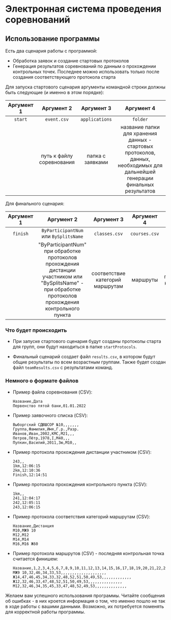 # Электронная система проведения соревнований

## Использование программы

Есть два сценария работы с программой:
* Обработка заявок и создание стартовых протоколов
* Генерация результатов соревнований по данным о прохождении контрольных точек. Последнее можно использовать только после
  создания соответствующего протокола старта

Для запуска стартового сценария аргументы командной строки должны быть следующие (и именно в этом порядке):

| Аргумент 1      | Аргумент 2 |Аргумент 3 |Аргумент 4 |
| :-----------: | :-----------: |:-----------: | :-----------: |
|  `start`      | `event.csv` |`applications` |`folder` |
|        | путь к файлу соревнования |папка с заявками | название папки для хранения данных - стартовых протоколов, данных, необходимых для дальнейшей генерации финальных результатов |

Для финального сценария:

| Аргумент 1  |Аргумент 2| Аргумент 3 |Аргумент 4 |Аргумент 5 | Аргумент 6 |
| :-----------: | :-----------: |:-----------: | :-----------: | :-----------: | :-----------: |
|  `finish`      | `ByParticipantNum` или `BySplitsName` |`classes.csv` |`courses.csv` |`splits.csv` | `folder` | 
|        | "ByParticipantNum" при обработке протоколов прохождения дистанции участником или "BySplitsName" - при обработке протоколов прохождения контрольного пункта |соответствие категорий маршрутам |маршруты | данные прохождения контрольных точек | директория из предыдущего запуска программы (вы же не забыли его сделать?)|

### Что будет происходить

* При запуске стартового сценария будут созданы протоколы старта для групп, они будут находиться в папке `startProtocols`.

* Финальный сценарий создает файл `results.csv`, в котором будут общие результаты по всем возрастным группам. Также будет создан файл `teamResults.csv` с результатами команд.

### Немного о формате файлов

* Пример файла соревнования (CSV):

    ```csv
    Название,Дата
    Первенство пятой бани,01.01.2022
    ```

* Пример заявочного списка (CSV):

    ```csv
    Выборгский СДЮШСОР №10,,,,,,,
    Группа,Фамилия,Имя,Г.р.,Разр.
    Иванов,Иван,2002,КМС,М21,,,
    Петров,Пётр,1978,I,М40,,,  
    Пупкин,Василий,2011,3ю,М10,,
    ```

* Пример протокола прохождения дистанции участником (CSV):

    ```csv
    243,,
    1km,12:06:15
    2km,12:10:36
    Finish,12:14:51
    ```

* Пример протокола прохождения контрольного пункта (CSV):

    ```csv
    1km,,
    241,12:04:17
    242,12:05:11
    243,12:06:15
    ```

* Пример протокола соответствия категорий маршрутам (CSV):

    ```csv
    Название,Дистанция
    М10,МЖ9 10
    М12,М12
    М14,М14
    М16,М16 Ж60
    ```
* Пример протокола маршрутов (CSV) - последняя контрольная точка считается финишем:

    ```csv
    Название,1,2,3,4,5,6,7,8,9,10,11,12,13,14,15,16,17,18,19,20,21,22,23,24,25
    МЖ9 10,32,46,34,33,53,,,,,,,,,,,,,,,,,,,,
    Ж14,47,46,45,34,33,32,48,52,51,50,49,53,,,,,,,,,,,,,
    Ж12,32,46,33,47,48,52,51,50,49,53,,,,,,,,,,,,,,,
    М12,32,46,34,35,45,33,47,48,52,49,53,,,,,,,,,,,,,,
    ```

Желаем вам успешного использования программы. Читайте сообщения об ошибках - в них кроется информация о том, что именно пошло не так в ходе работы с вашими данными.
Возможно, их потребуется поменять для корректной работы программы.
